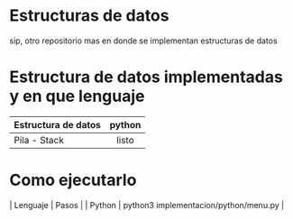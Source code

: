 # Estructuras de datos

sip, otro repositorio mas en donde se implementan estructuras de datos

# Estructura de datos implementadas y en que lenguaje

| Estructura de datos | python |
| :-------------- | :----------------:  |
| Pila - Stack  | listo |


# Como ejecutarlo

| Lenguaje  | Pasos |
| Python    | python3 implementacion/python/menu.py |